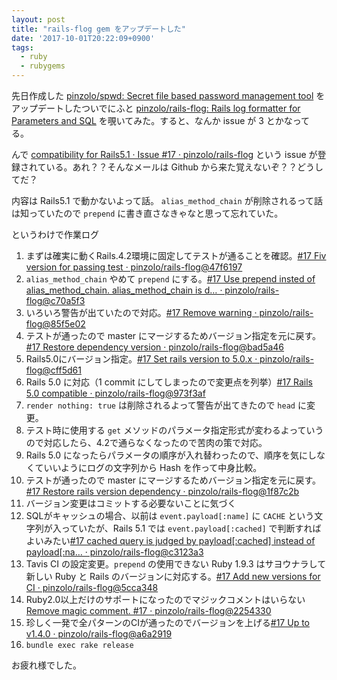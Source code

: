 ```yaml
---
layout: post
title: "rails-flog gem をアップデートした"
date: '2017-10-01T20:22:09+0900'
tags:
  - ruby
  - rubygems
---
```


先日作成した [pinzolo/spwd: Secret file based password management tool](https://github.com/pinzolo/spwd) をアップデートしたついでにふと [pinzolo/rails\-flog: Rails log formatter for Parameters and SQL](https://github.com/pinzolo/rails-flog) を覗いてみた。すると、なんか issue が 3 とかなってる。

んで [compatibility for Rails5\.1 · Issue \#17 · pinzolo/rails\-flog](https://github.com/pinzolo/rails-flog/issues/17) という issue が登録されている。あれ？？そんなメールは Github から来た覚えないぞ？？どうしてだ？

内容は Rails5.1 で動かないよって話。 `alias_method_chain` が削除されるって話は知っていたので `prepend` に書き直さなきゃなと思って忘れていた。

というわけで作業ログ

1. まずは確実に動くRails.4.2環境に固定してテストが通ることを確認。[\#17 Fiv version for passing test · pinzolo/rails\-flog@47f6197](https://github.com/pinzolo/rails-flog/commit/47f619788d2af1c28af17bcd1e9f7cd36196bbaa)
1. `alias_method_chain` やめて `prepend` にする。[\#17 Use prepend insted of alias\_method\_chain\. alias\_method\_chain is d… · pinzolo/rails\-flog@c70a5f3](https://github.com/pinzolo/rails-flog/commit/c70a5f3d3e76265515f8b0d52b814f2a860ddccd)
1. いろいろ警告が出ていたので対応。[\#17 Remove warning · pinzolo/rails\-flog@85f5e02](https://github.com/pinzolo/rails-flog/commit/85f5e02e700ebc70f35cd970a6d41648d215a247)
1. テストが通ったので master にマージするためバージョン指定を元に戻す。[\#17 Restore dependency version · pinzolo/rails\-flog@bad5a46](https://github.com/pinzolo/rails-flog/commit/bad5a4662ee894654e958b012cb9c26298a69f9a)
1. Rails5.0にバージョン指定。[\#17 Set rails version to 5\.0\.x · pinzolo/rails\-flog@cff5d61](https://github.com/pinzolo/rails-flog/commit/cff5d617c4d226e9a734c082fc625764f0da6cac)
1. Rails 5.0 に対応（1 commit にしてしまったので変更点を列挙）[\#17 Rails 5\.0 compatible · pinzolo/rails\-flog@973f3af](https://github.com/pinzolo/rails-flog/commit/973f3af19572559329f88a12a92068452746c7bc)
  1. `render nothing: true` は削除されるよって警告が出てきたので `head` に変更。
  1. テスト時に使用する `get` メソッドのパラメータ指定形式が変わるよっていうので対応したら、4.2で通らなくなったので苦肉の策で対応。
  1. Rails 5.0 になったらパラメータの順序が入れ替わったので、順序を気にしなくていいようにログの文字列から Hash を作って中身比較。
1. テストが通ったので master にマージするためバージョン指定を元に戻す。[\#17 Restore rails version dependency · pinzolo/rails\-flog@1f87c2b](https://github.com/pinzolo/rails-flog/commit/1f87c2b1d17b5b7f90f618930bc1f1dee3f7915c)
1. バージョン変更はコミットする必要ないことに気づく
1. SQLがキャッシュの場合、以前は `event.payload[:name]` に `CACHE` という文字列が入っていたが、Rails 5.1 では `event.payload[:cached]` で判断すればよいみたい[\#17 cached query is judged by payload\[:cached\] instead of payload\[:na… · pinzolo/rails\-flog@c3123a3](https://github.com/pinzolo/rails-flog/commit/c3123a3db95d4416caff810c4968aa3f77dddefd)
1. Tavis CI の設定変更。`prepend` の使用できない Ruby 1.9.3 はサヨウナラして新しい Ruby と Rails のバージョンに対応する。[\#17 Add new versions for CI · pinzolo/rails\-flog@5cca348](https://github.com/pinzolo/rails-flog/commit/5cca3487c0de93f5e37e6bd59e35d8c886b71b20)
1. Ruby2.0以上だけのサポートになったのでマジックコメントはいらない[Remove magic comment\. \#17 · pinzolo/rails\-flog@2254330](https://github.com/pinzolo/rails-flog/commit/22543301f8b6824e671bf62b0951845997ad5eea)
1. 珍しく一発で全パターンのCIが通ったのでバージョンを上げる[\#17 Up to v1\.4\.0 · pinzolo/rails\-flog@a6a2919](https://github.com/pinzolo/rails-flog/commit/a6a2919ea525a5fa23301eac31bee80672ee4843)
1. `bundle exec rake release`

お疲れ様でした。
